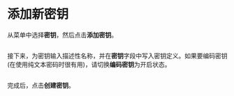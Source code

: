 # 添加新密钥

从菜单中选择**密钥**，然后点击**添加密钥**。

<figure><img src="../..//assets/2.15-docker_secrets_secret_add.gif" alt=""><figcaption></figcaption></figure>

接下来，为密钥输入描述性名称，并在**密钥**字段中写入密钥定义。如果要编码密钥(在使用纯文本密码时很有用)，请切换**编码密钥**为开启状态。

<figure><img src="../..//assets/2.15-docker_secrets_secret_create.png" alt=""><figcaption></figcaption></figure>

完成后，点击**创建密钥**。
